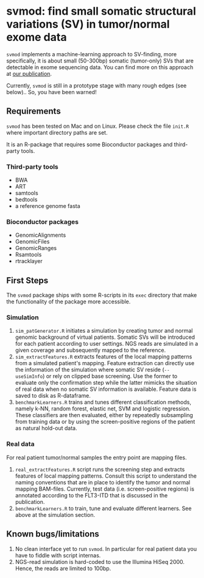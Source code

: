 # svmod: find small somatic structural variations (SV) in tumor/normal exome data

`svmod` implements a machine-learning approach to SV-finding, more specifically, it is about small (50-300bp) somatic (tumor-only) SVs that are detectable in exome sequencing data. You can find more on this approach at [our publication](http://rdcu.be/niI9).

Currently, `svmod` is still in a prototype stage with many rough edges (see below).. So, you have been warned!


## Requirements

`svmod` has been tested on Mac and on Linux.
Please check the file `init.R` where important directory paths are set.

It is an R-package that requires some Bioconductor packages and third-party tools. 

### Third-party tools
  * BWA
  * ART
  * samtools
  * bedtools
  * a reference genome fasta

### Bioconductor packages
  * GenomicAlignments
  * GenomicFiles
  * GenomicRanges
  * Rsamtools
  * rtracklayer


## First Steps

The `svmod` package ships with some R-scripts in its `exec` directory that make the functionality of the package more accessible.


### Simulation

1. `sim_patGenerator.R` initiates a simulation by creating tumor and normal genomic background of virtual patients. Somatic SVs will be introduced for each patient according to user settings. NGS reads are simulated in a given coverage and subsequently mapped to the reference.
2. `sim_extractFeatures.R` extracts features of the local mapping patterns from a simulated patient's mapping. Feature extraction can directly use the information of the simulation where somatic SV reside (`--useSimInfo`) or rely on clipped base screening. Use the former to evaluate only the confirmation step while the latter mimicks the situation of real data when no somatic SV information is available. Feature data is saved to disk as R-dataframe.
3. `benchmarkLearners.R` trains and tunes different classification methods, namely k-NN, random forest, elastic net, SVM and logistic regression. These classifiers are then evaluated, either by repeatedly subsampling from training data or by using the screen-positive regions of the patient as natural hold-out data.


### Real data
For real patient tumor/normal samples the entry point are mapping files.

1. `real_extractFeatures.R` script runs the screening step and extracts features of local mapping patterns. Consult this script to understand the naming conventions that are in place to identify the tumor and normal mapping BAM-files. Currently, test data (i.e. screen-positive regions) is annotated according to the FLT3-ITD that is discussed in the publication.
2. `benchmarkLearners.R` to train, tune and evaluate different learners. See above at the simulation section.


## Known bugs/limitations
1. No clean interface yet to run `svmod`. In particular for real patient data you have to fiddle with script internas.
2. NGS-read simulation is hard-coded to use the Illumina HiSeq 2000. Hence, the reads are limited to 100bp.
